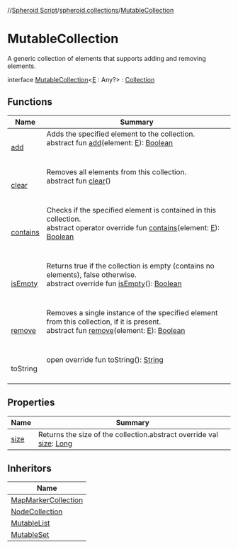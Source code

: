 //[Spheroid Script](../../index.md)/[spheroid.collections](../index.md)/[MutableCollection](index.md)



# MutableCollection  
 A generic collection of elements that supports adding and removing elements.  
  
interface [MutableCollection](index.md)<[E](index.md) : Any?>  : [Collection](../-collection/index.md)   


## Functions  
  
|  Name|  Summary| 
|---|---|
| [add](add.md)| Adds the specified element to the collection.  <br>abstract fun [add](add.md)(element: [E](index.md)): [Boolean](../../spheroid/-boolean/index.md)  <br><br><br>
| [clear](clear.md)| Removes all elements from this collection.  <br>abstract fun [clear](clear.md)()  <br><br><br>
| [contains](../-collection/contains.md)| Checks if the specified element is contained in this collection.  <br>abstract operator override fun [contains](../-collection/contains.md)(element: [E](index.md)): [Boolean](../../spheroid/-boolean/index.md)  <br><br><br>
| [isEmpty](../-collection/is-empty.md)| Returns true if the collection is empty (contains no elements), false otherwise.  <br>abstract override fun [isEmpty](../-collection/is-empty.md)(): [Boolean](../../spheroid/-boolean/index.md)  <br><br><br>
| [remove](remove.md)| Removes a single instance of the specified element from this collection, if it is present.  <br>abstract fun [remove](remove.md)(element: [E](index.md)): [Boolean](../../spheroid/-boolean/index.md)  <br><br><br>
| toString| open override fun toString(): [String](../../spheroid/-string/index.md)  <br><br><br>


## Properties  
  
|  Name|  Summary| 
|---|---|
| [size](index.md#spheroid.collections/MutableCollection/size/#/PointingToDeclaration/)|  Returns the size of the collection.abstract override val [size](index.md#spheroid.collections/MutableCollection/size/#/PointingToDeclaration/): [Long](../../spheroid/-long/index.md)   <br>


## Inheritors  
  
|  Name| 
|---|
| [MapMarkerCollection](../../spheroid.client.ar/-map-marker-collection/index.md)
| [NodeCollection](../../spheroid.client.ar/-node-collection/index.md)
| [MutableList](../-mutable-list/index.md)
| [MutableSet](../-mutable-set/index.md)

